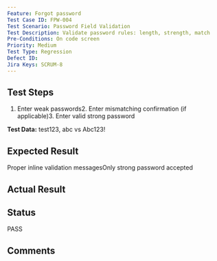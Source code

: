 ```yaml
---
Feature: Forgot password
Test Case ID: FPW-004
Test Scenario: Password Field Validation
Test Description: Validate password rules: length, strength, match
Pre-Conditions: On code screen
Priority: Medium
Test Type: Regression
Defect ID: 
Jira Keys: SCRUM-8
---
```


## Test Steps
1. Enter weak passwords2. Enter mismatching confirmation (if applicable)3. Enter valid strong password

**Test Data:** test123, abc vs Abc123!

## Expected Result
Proper inline validation messagesOnly strong password accepted

## Actual Result


## Status
PASS

## Comments

